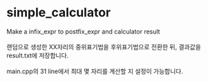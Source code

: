 # simple_calculator
Make a infix_expr to postfix_expr and calculator result
<br/>
<br/>
랜덤으로 생성한 XX자리의 중위표기법을 후위표기법으로 전환한 뒤, 결과값을 result.txt에 저장합니다.
<br/>
<br/>
main.cpp의 31 line에서 최대 몇 자리를 계산할 지 설정이 가능합니다.
